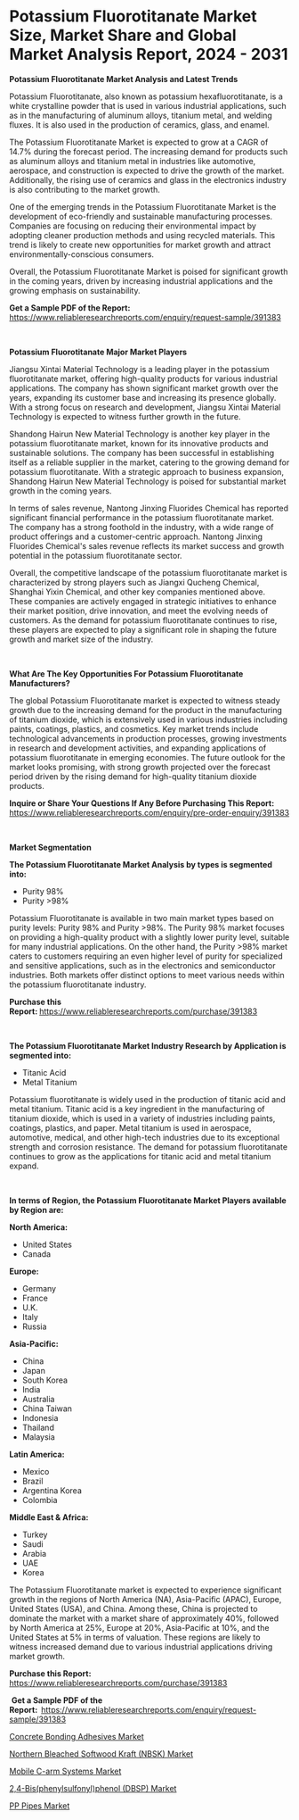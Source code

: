 <p><h1>Potassium Fluorotitanate Market Size, Market Share and Global Market Analysis Report, 2024 - 2031</h1></p><p><strong>Potassium Fluorotitanate Market Analysis and Latest Trends</strong></p>
<p><p>Potassium Fluorotitanate, also known as potassium hexafluorotitanate, is a white crystalline powder that is used in various industrial applications, such as in the manufacturing of aluminum alloys, titanium metal, and welding fluxes. It is also used in the production of ceramics, glass, and enamel.</p><p>The Potassium Fluorotitanate Market is expected to grow at a CAGR of 14.7% during the forecast period. The increasing demand for products such as aluminum alloys and titanium metal in industries like automotive, aerospace, and construction is expected to drive the growth of the market. Additionally, the rising use of ceramics and glass in the electronics industry is also contributing to the market growth.</p><p>One of the emerging trends in the Potassium Fluorotitanate Market is the development of eco-friendly and sustainable manufacturing processes. Companies are focusing on reducing their environmental impact by adopting cleaner production methods and using recycled materials. This trend is likely to create new opportunities for market growth and attract environmentally-conscious consumers.</p><p>Overall, the Potassium Fluorotitanate Market is poised for significant growth in the coming years, driven by increasing industrial applications and the growing emphasis on sustainability.</p></p>
<p><strong>Get a Sample PDF of the Report:&nbsp;</strong> <a href="https://www.reliableresearchreports.com/enquiry/request-sample/391383">https://www.reliableresearchreports.com/enquiry/request-sample/391383</a></p>
<p>&nbsp;</p>
<p><strong>Potassium Fluorotitanate Major Market Players</strong></p>
<p><p>Jiangsu Xintai Material Technology is a leading player in the potassium fluorotitanate market, offering high-quality products for various industrial applications. The company has shown significant market growth over the years, expanding its customer base and increasing its presence globally. With a strong focus on research and development, Jiangsu Xintai Material Technology is expected to witness further growth in the future.</p><p>Shandong Hairun New Material Technology is another key player in the potassium fluorotitanate market, known for its innovative products and sustainable solutions. The company has been successful in establishing itself as a reliable supplier in the market, catering to the growing demand for potassium fluorotitanate. With a strategic approach to business expansion, Shandong Hairun New Material Technology is poised for substantial market growth in the coming years.</p><p>In terms of sales revenue, Nantong Jinxing Fluorides Chemical has reported significant financial performance in the potassium fluorotitanate market. The company has a strong foothold in the industry, with a wide range of product offerings and a customer-centric approach. Nantong Jinxing Fluorides Chemical's sales revenue reflects its market success and growth potential in the potassium fluorotitanate sector.</p><p>Overall, the competitive landscape of the potassium fluorotitanate market is characterized by strong players such as Jiangxi Qucheng Chemical, Shanghai Yixin Chemical, and other key companies mentioned above. These companies are actively engaged in strategic initiatives to enhance their market position, drive innovation, and meet the evolving needs of customers. As the demand for potassium fluorotitanate continues to rise, these players are expected to play a significant role in shaping the future growth and market size of the industry.</p></p>
<p>&nbsp;</p>
<p><strong>What Are The Key Opportunities For Potassium Fluorotitanate Manufacturers?</strong></p>
<p><p>The global Potassium Fluorotitanate market is expected to witness steady growth due to the increasing demand for the product in the manufacturing of titanium dioxide, which is extensively used in various industries including paints, coatings, plastics, and cosmetics. Key market trends include technological advancements in production processes, growing investments in research and development activities, and expanding applications of potassium fluorotitanate in emerging economies. The future outlook for the market looks promising, with strong growth projected over the forecast period driven by the rising demand for high-quality titanium dioxide products.</p></p>
<p><strong>Inquire or Share Your Questions If Any Before Purchasing This Report:</strong> <a href="https://www.reliableresearchreports.com/enquiry/pre-order-enquiry/391383">https://www.reliableresearchreports.com/enquiry/pre-order-enquiry/391383</a></p>
<p>&nbsp;</p>
<p><strong>Market Segmentation</strong></p>
<p><strong>The Potassium Fluorotitanate Market Analysis by types is segmented into:</strong></p>
<p><ul><li>Purity 98%</li><li>Purity >98%</li></ul></p>
<p><p>Potassium Fluorotitanate is available in two main market types based on purity levels: Purity 98% and Purity >98%. The Purity 98% market focuses on providing a high-quality product with a slightly lower purity level, suitable for many industrial applications. On the other hand, the Purity >98% market caters to customers requiring an even higher level of purity for specialized and sensitive applications, such as in the electronics and semiconductor industries. Both markets offer distinct options to meet various needs within the potassium fluorotitanate industry.</p></p>
<p><strong>Purchase this Report:&nbsp;</strong><a href="https://www.reliableresearchreports.com/purchase/391383">https://www.reliableresearchreports.com/purchase/391383</a></p>
<p>&nbsp;</p>
<p><strong>The Potassium Fluorotitanate Market Industry Research by Application is segmented into:</strong></p>
<p><ul><li>Titanic Acid</li><li>Metal Titanium</li></ul></p>
<p><p>Potassium fluorotitanate is widely used in the production of titanic acid and metal titanium. Titanic acid is a key ingredient in the manufacturing of titanium dioxide, which is used in a variety of industries including paints, coatings, plastics, and paper. Metal titanium is used in aerospace, automotive, medical, and other high-tech industries due to its exceptional strength and corrosion resistance. The demand for potassium fluorotitanate continues to grow as the applications for titanic acid and metal titanium expand.</p></p>
<p>&nbsp;</p>
<p><strong>In terms of Region, the Potassium Fluorotitanate Market Players available by Region are:</strong></p>
<p>
    <p> <strong> North America: </strong>
        <ul>
            <li>United States</li>
            <li>Canada</li>
        </ul>
        </p> 
    <p> <strong> Europe: </strong>
        <ul>
            <li>Germany</li>
            <li>France</li>
            <li>U.K.</li>
            <li>Italy</li>
            <li>Russia</li>
        </ul>
        </p> 
    <p> <strong> Asia-Pacific: </strong>
        <ul>
            <li>China</li>
            <li>Japan</li>
            <li>South Korea</li>
            <li>India</li>
            <li>Australia</li>
            <li>China Taiwan</li>
            <li>Indonesia</li>
            <li>Thailand</li>
            <li>Malaysia</li>
        </ul>
        </p> 
    <p> <strong> Latin America: </strong>
        <ul>
            <li>Mexico</li>
            <li>Brazil</li>
            <li>Argentina Korea</li>
            <li>Colombia</li>
        </ul>
        </p> 
    <p> <strong> Middle East & Africa: </strong>
        <ul>
            <li>Turkey</li>
            <li>Saudi</li>
            <li>Arabia</li>
            <li>UAE</li>
            <li>Korea</li>
        </ul>
    </p>
    </p>
<p><p>The Potassium Fluorotitanate market is expected to experience significant growth in the regions of North America (NA), Asia-Pacific (APAC), Europe, United States (USA), and China. Among these, China is projected to dominate the market with a market share of approximately 40%, followed by North America at 25%, Europe at 20%, Asia-Pacific at 10%, and the United States at 5% in terms of valuation. These regions are likely to witness increased demand due to various industrial applications driving market growth.</p></p>
<p><strong>Purchase this Report: </strong><a href="https://www.reliableresearchreports.com/purchase/391383">https://www.reliableresearchreports.com/purchase/391383</a></p>
<p>&nbsp;<strong>Get a Sample PDF of the Report:&nbsp;&nbsp;</strong><a href="https://www.reliableresearchreports.com/enquiry/request-sample/391383">https://www.reliableresearchreports.com/enquiry/request-sample/391383</a></p>
<p><strong></strong></p>
<p><p><a href="https://view.publitas.com/reportprime-1/concrete-bonding-adhesives-market-size-2024-2031-global-industrial-analysis-key-geographical-regions-market-share-top-key-players-product-types-and-forecast-research-report/">Concrete Bonding Adhesives Market</a></p><p><a href="https://thundering-castanet-c65.notion.site/Northern-Bleached-Softwood-Kraft-NBSK-Market-Size-Focuses-on-Market-Dynamics-In-Depth-Analysis-an-342a88a4b5c44f1a81d880480445eaa0">Northern Bleached Softwood Kraft (NBSK) Market</a></p><p><a href="https://bubble-tree-ea4.notion.site/Global-Mobile-C-arm-Systems-Market-by-Types-Applications-and-Major-Players-with-Regional-Growth-R-804373ec50714662a9c432db4c200fa1">Mobile C-arm Systems Market</a></p><p><a href="https://github.com/peachesmcdowel1/Market-Research-Report-List-1/blob/main/24-bisphenylsulfonylphenol-dbsp-market.md">2,4-Bis(phenylsulfonyl)phenol (DBSP) Market</a></p><p><a href="https://view.publitas.com/reportprime-1/pp-pipes-market-size-share-trends-analysis-report-by-application-regional-outlook-competitive-strategies-and-segment-forecasts-2024-2031/">PP Pipes Market</a></p></p>